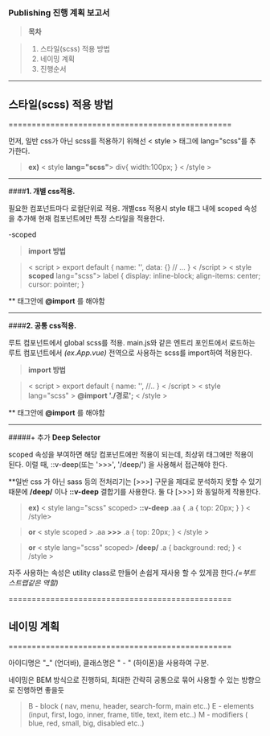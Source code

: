 ### **Publishing 진행 계획 보고서**


>**목차**


>1. 스타일(scss) 적용 방법
>2. 네이밍 계획
>3. 진행순서


----------


## 스타일(scss) 적용 방법
================================================

먼저, 일반 css가 아닌 scss를 적용하기 위해선
< style > 태그에 lang="scss"를 추가한다.
>**ex)**
>< style  **lang="scss"**> 
> div{ width:100px; }
>< /style >


---------------
####**1. 개별 css적용.**


필요한 컴포넌트마다 로컬단위로 적용.
개별css 적용시 style 태그 내에 scoped 속성을 추가해 현재 컴포넌트에만 특정 스타일을 적용한다.

-scoped

> **import 방법**

>< script >
	export default {
		name: '',
		data: {}
		// …
	}
< /script >
< style **scoped** lang="scss">
	label {
		display: inline-block;
		align-items: center;
		cursor: pointer;
		}
</style >

** 태그안에 **@import** 를 해야함

---------------
####**2. 공통 css적용.**


루트 컴포넌트에서  global scss를 적용.
main.js와 같은 엔트리 포인트에서 로드하는 루트 컴포넌트에서 *(ex.App.vue)* 
전역으로 사용하는 scss를 import하여 적용한다.

> **import 방법**

>< script >
	export default {
		name: '',
		//..
	}
< /script >
< style lang="scss" >
	**@import './경로';** 
< /style >

** 태그안에 **@import** 를 해야함

----------


#####+ 추가  **Deep Selector**

scoped 속성을 부여하면 해당 컴포넌트에만 적용이 되는데, 최상위 태그에만 적용이 된다.
이럴 때, ::v-deep(또는 '>>>', '/deep/') 을 사용해서 접근해야 한다.

**일반 css 가 아닌 sass 등의 전처리기는 [>>>] 구문을 제대로 분석하지 못할 수 있기때문에
 **/deep/** 이나 **::v-deep** 결합기를 사용한다.
둘 다 [>>>] 와 동일하게 작용한다.

>**ex)**
>< style lang="scss" scoped>
**::v-deep** .aa {
  .a {
    top: 20px;
  }
}
< /style>

>**or**
>< style scoped >
.aa **>>>** .a {
    top: 20px;
}
< /style >

>**or**
>< style lang="scss" scoped>
**/deep/** .a {
  background: red;
}
< /style >



자주 사용하는 속성은  utility class로 만들어 손쉽게 재사용 할 수 있게끔 한다.*(=부트스트랩같은 역할)*


================================================
## 네이밍 계획
================================================

아이디명은 "_" (언더바),
클래스명은 " - " (하이폰)을 사용하여 구분.

네이밍은 BEM 방식으로 진행하되, 최대한 간략히 공통으로 묶어 사용할 수 있는 방향으로 진행하면 좋을듯

>B - block ( nav, menu, header, search-form, main etc..)
E - elements (input,  first,  logo, inner, frame, title, text, item etc..)
M - modifiers ( blue, red, small, big, disabled etc..)
